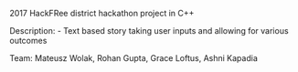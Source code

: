 2017 HackFRee district hackathon project in C++

Description:
	- Text based story taking user inputs and allowing for various outcomes

Team:
Mateusz Wolak, Rohan Gupta, Grace Loftus, Ashni Kapadia